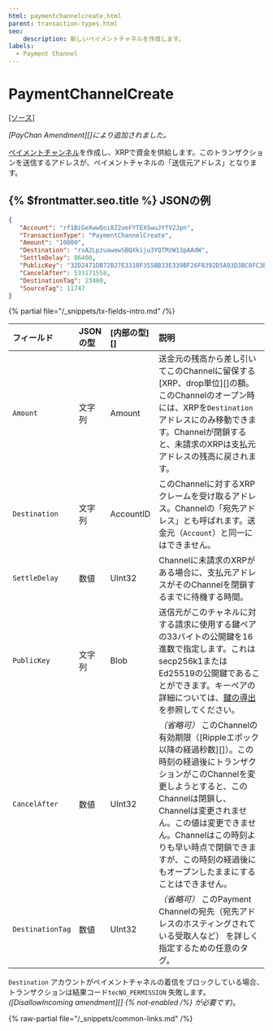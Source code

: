 ```yaml
---
html: paymentchannelcreate.html
parent: transaction-types.html
seo:
    description: 新しいペイメントチャネルを作成します。
labels:
  - Payment Channel
---
```

# PaymentChannelCreate
[[ソース]](https://github.com/XRPLF/rippled/blob/master/src/ripple/app/tx/impl/PayChan.cpp "ソース")

_[PayChan Amendment][]により追加されました。_

[ペイメントチャンネル](../../../../concepts/payment-types/payment-channels.md)を作成し、XRPで資金を供給します。このトランザクションを送信するアドレスが、ペイメントチャネルの「送信元アドレス」となります。

## {% $frontmatter.seo.title %} JSONの例

```json
{
   "Account": "rf1BiGeXwwQoi8Z2ueFYTEXSwuJYfV2Jpn",
   "TransactionType": "PaymentChannelCreate",
   "Amount": "10000",
   "Destination": "rsA2LpzuawewSBQXkiju3YQTMzW13pAAdW",
   "SettleDelay": 86400,
   "PublicKey": "32D2471DB72B27E3310F355BB33E339BF26F8392D5A93D3BC0FC3B566612DA0F0A",
   "CancelAfter": 533171558,
   "DestinationTag": 23480,
   "SourceTag": 11747
}
```

{% partial file="/_snippets/tx-fields-intro.md" /%}
<!--{# fix md highlighting_ #}-->


| フィールド            | JSONの型 | [内部の型][] | 説明               |
|:-----------------|:----------|:------------------|:--------------------------|
| `Amount`         | 文字列    | Amount            | 送金元の残高から差し引いてこのChannelに留保する[XRP、drop単位][]の額。このChannelのオープン時には、XRPを`Destination`アドレスにのみ移動できます。Channelが閉鎖すると、未請求のXRPは支払元アドレスの残高に戻されます。 |
| `Destination`    | 文字列    | AccountID         | このChannelに対するXRPクレームを受け取るアドレス。Channelの「宛先アドレス」とも呼ばれます。送金元（`Account`）と同一にはできません。 |
| `SettleDelay`    | 数値    | UInt32            | Channelに未請求のXRPがある場合に、支払元アドレスがそのChannelを閉鎖するまでに待機する時間。 |
| `PublicKey`      | 文字列    | Blob              | 送信元がこのチャネルに対する請求に使用する鍵ペアの33バイトの公開鍵を16進数で指定します。これはsecp256k1またはEd25519の公開鍵であることができます。キーペアの詳細については、[鍵の導出](../../../../concepts/accounts/cryptographic-keys.md#鍵導出) を参照してください。 |
| `CancelAfter`    | 数値    | UInt32            | _（省略可）_ このChannelの有効期限（[Rippleエポック以降の経過秒数][]）。この時刻の経過後にトランザクションがこのChannelを変更しようとすると、このChannelは閉鎖し、Channelは変更されません。この値は変更できません。Channelはこの時刻よりも早い時点で閉鎖できますが、この時刻の経過後にもオープンしたままにすることはできません。 |
| `DestinationTag` | 数値    | UInt32            | _（省略可）_ このPayment Channelの宛先（宛先アドレスのホスティングされている受取人など） を詳しく指定するための任意のタグ。 |

`Destination` アカウントがペイメントチャネルの着信をブロックしている場合、トランザクションは結果コード`tecNO_PERMISSION` 失敗します。_([DisallowIncoming amendment][] {% not-enabled /%} が必要です)_。

{% raw-partial file="/_snippets/common-links.md" /%}
